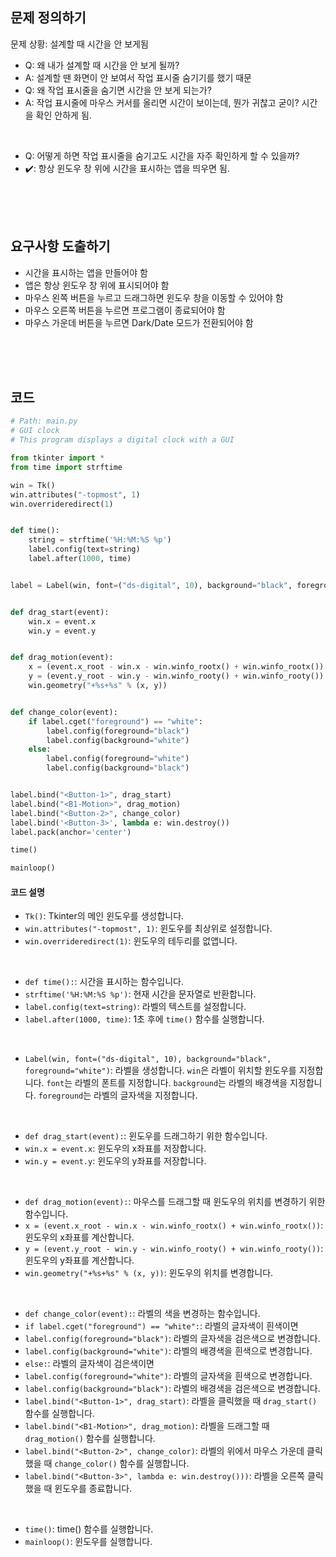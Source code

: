 ## 문제 정의하기


문제 상황: 설계할 때 시간을 안 보게됨 
- Q: 왜 내가 설계할 때 시간을 안 보게 될까?
- A: 설계할 땐 화면이 안 보여서 작업 표시줄 숨기기를 했기 때문
- Q: 왜 작업 표시줄을 숨기면 시간을 안 보게 되는가?
- A: 작업 표시줄에 마우스 커서를 올리면 시간이 보이는데, 뭔가 귀찮고 굳이? 시간을 확인 안하게 됨.

<br/>

- Q: 어떻게 하면 작업 표시줄을 숨기고도 시간을 자주 확인하게 할 수 있을까?
- ✔️: 항상 윈도우 창 위에 시간을 표시하는 앱을 띄우면 됨.



<br/>
<br/>
<br/>

## 요구사항 도출하기
- 시간을 표시하는 앱을 만들어야 함
- 앱은 항상 윈도우 창 위에 표시되어야 함
- 마우스 왼쪽 버튼을 누르고 드래그하면 윈도우 창을 이동할 수 있어야 함
- 마우스 오른쪽 버튼을 누르면 프로그램이 종료되어야 함
- 마우스 가운데 버튼을 누르면 Dark/Date 모드가 전환되어야 함


<br/>
<br/>
<br/>





## 코드


```python
# Path: main.py
# GUI clock
# This program displays a digital clock with a GUI

from tkinter import *
from time import strftime

win = Tk()
win.attributes("-topmost", 1)
win.overrideredirect(1)


def time():
    string = strftime('%H:%M:%S %p')
    label.config(text=string)
    label.after(1000, time)


label = Label(win, font=("ds-digital", 10), background="black", foreground="white")


def drag_start(event):
    win.x = event.x
    win.y = event.y


def drag_motion(event):
    x = (event.x_root - win.x - win.winfo_rootx() + win.winfo_rootx())
    y = (event.y_root - win.y - win.winfo_rooty() + win.winfo_rooty())
    win.geometry("+%s+%s" % (x, y))


def change_color(event):
    if label.cget("foreground") == "white":
        label.config(foreground="black")
        label.config(background="white")
    else:
        label.config(foreground="white")
        label.config(background="black")


label.bind("<Button-1>", drag_start)
label.bind("<B1-Motion>", drag_motion)
label.bind("<Button-2>", change_color)
label.bind('<Button-3>', lambda e: win.destroy())
label.pack(anchor='center')

time()

mainloop()
```

#### 코드 설명

- ``Tk()``: Tkinter의 메인 윈도우를 생성합니다.
- ``win.attributes("-topmost", 1)``: 윈도우를 최상위로 설정합니다.
- ``win.overrideredirect(1)``: 윈도우의 테두리를 없앱니다.

<br/>

- ``def time():``: 시간을 표시하는 함수입니다.
- ``strftime('%H:%M:%S %p')``: 현재 시간을 문자열로 반환합니다.
- ``label.config(text=string)``: 라벨의 텍스트를 설정합니다.
- ``label.after(1000, time)``: 1초 후에 ``time()`` 함수를 실행합니다.

<br/>

- ``Label(win, font=("ds-digital", 10), background="black", foreground="white")``: 라벨을 생성합니다. ``win``은 라벨이 위치할 윈도우를 지정합니다. ``font``는 라벨의 폰트를 지정합니다. ``background``는 라벨의 배경색을 지정합니다. ``foreground``는 라벨의 글자색을 지정합니다.

<br/>

- ``def drag_start(event):``: 윈도우를 드래그하기 위한 함수입니다.
- ``win.x = event.x``: 윈도우의 x좌표를 저장합니다.
- ``win.y = event.y``: 윈도우의 y좌표를 저장합니다.

<br/>

- ``def drag_motion(event):``: 마우스를 드래그할 때 윈도우의 위치를 변경하기 위한 함수입니다.
- ``x = (event.x_root - win.x - win.winfo_rootx() + win.winfo_rootx())``: 윈도우의 x좌표를 계산합니다.
- ``y = (event.y_root - win.y - win.winfo_rooty() + win.winfo_rooty())``: 윈도우의 y좌표를 계산합니다.
- ``win.geometry("+%s+%s" % (x, y))``: 윈도우의 위치를 변경합니다.

<br/>

- ``def change_color(event):``: 라벨의 색을 변경하는 함수입니다.
- ``if label.cget("foreground") == "white":``: 라벨의 글자색이 흰색이면
- ``label.config(foreground="black")``: 라벨의 글자색을 검은색으로 변경합니다.
- ``label.config(background="white")``: 라벨의 배경색을 흰색으로 변경합니다.
- ``else:``: 라벨의 글자색이 검은색이면
- ``label.config(foreground="white")``: 라벨의 글자색을 흰색으로 변경합니다.
- ``label.config(background="black")``: 라벨의 배경색을 검은색으로 변경합니다.
- ``label.bind("<Button-1>", drag_start)``: 라벨을 클릭했을 때 ``drag_start()`` 함수를 실행합니다.
- ``label.bind("<B1-Motion>", drag_motion)``: 라벨을 드래그할 때 ``drag_motion()`` 함수를 실행합니다.
- ``label.bind("<Button-2>", change_color)``: 라벨의 위에서 마우스 가운데 클릭했을 때 ``change_color()`` 함수를 실행합니다.
- ``label.bind("<Button-3>", lambda e: win.destroy()))``: 라벨을 오른쪽 클릭했을 때 윈도우를 종료합니다.

<br/>

- ``time()``: time() 함수를 실행합니다.
- ``mainloop()``: 윈도우를 실행합니다.